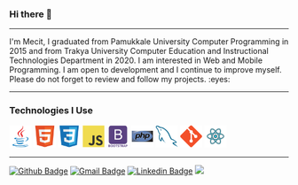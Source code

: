 ### Hi there 👋

<hr/>

<p>I'm Mecit, I graduated from Pamukkale University Computer Programming in 2015 and from Trakya University Computer Education and Instructional Technologies Department in 2020. I am interested in Web and Mobile Programming. I am open to development and I continue to improve myself. Please do not forget to review and follow my projects. :eyes:
</p>

<hr/>

### Technologies I Use
  <img src = 'https://github.com/myuceturk/myuceturk/blob/main/images/java.svg' height='40'/> <img src = 'https://github.com/myuceturk/myuceturk/blob/main/images/html.svg' height='40'/> <img src = 'https://github.com/myuceturk/myuceturk/blob/main/images/css.svg' height='40'/> <img src = 'https://github.com/myuceturk/myuceturk/blob/main/images/js.svg' height='40'/> <img src = 'https://github.com/myuceturk/myuceturk/blob/main/images/bootstrap.svg' height='40'/> <img src = 'https://github.com/myuceturk/myuceturk/blob/main/images/php.svg' height='40'/> <img src = 'https://github.com/myuceturk/myuceturk/blob/main/images/sql.svg' height='40'/> <img src = 'https://github.com/myuceturk/myuceturk/blob/main/images/git.svg' height='40'/> <img src = 'https://github.com/myuceturk/myuceturk/blob/main/images/react.svg' height='40'/> <!-- <img src = 'https://github.com/myuceturk/myuceturk/blob/main/images/flutter-logo.svg' height='40'/> -->

<hr/>

[![Github Badge](https://img.shields.io/badge/-myuceturk-3C3B3B?style=flat&logo=github&logoColor=white)](https://github.com/myuceturk)
[![Gmail Badge](https://img.shields.io/badge/-mecit.yuceturk@gmail.com-c14438?style=flat&logo=Gmail&logoColor=white)](mailto:mecit.yuceturk@gmail.com "Connect via Email")
[![Linkedin Badge](https://img.shields.io/badge/-myuceturk-0072b1?style=flat&logo=Linkedin&logoColor=white)](https://www.linkedin.com/in/myuceturk/ "Connect on LinkedIn")
![](https://visitor-badge.glitch.me/badge?page_id=myuceturk)

<!--
**myuceturk/myuceturk** is a ✨ _special_ ✨ repository because its `README.md` (this file) appears on your GitHub profile.

Here are some ideas to get you started:

- 🔭 I’m currently working on ...
- 🌱 I’m currently learning ...
- 👯 I’m looking to collaborate on ...
- 🤔 I’m looking for help with ...
- 💬 Ask me about ...
- 📫 How to reach me: ...
- 😄 Pronouns: ...
- ⚡ Fun fact: ...
-->
